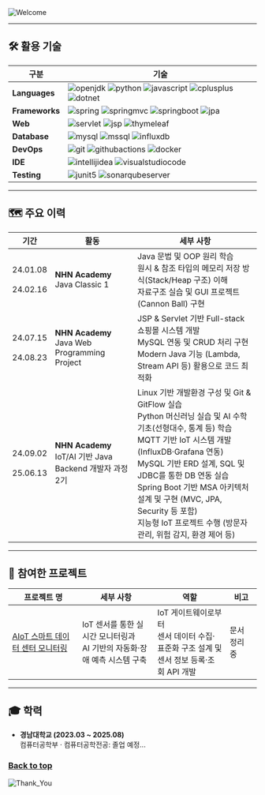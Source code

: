 <img src="https://capsule-render.vercel.app/api?type=waving&height=100&color=273755&text=Hi%20there!%20👋&fontColor=6495ED&fontSize=30&fontAlign=13&desc=Let%20me%20briefly%20introduce%20myself.&descAlign=16.38&descAlignY=75&descSize=16&section=header" alt="Welcome"/>

---

## :hammer_and_wrench: 활용 기술

| 구분             | 기술                                                                                                                                                                                                                                                                                                                                                                                                                                                                                                                                                                   |
|----------------|----------------------------------------------------------------------------------------------------------------------------------------------------------------------------------------------------------------------------------------------------------------------------------------------------------------------------------------------------------------------------------------------------------------------------------------------------------------------------------------------------------------------------------------------------------------------|
| **Languages**  | ![openjdk](https://img.shields.io/badge/Java-F29111.svg?&style=for-the-badge&logo=openjdk&logoColor=white) ![python](https://img.shields.io/badge/Python-3776AB.svg?&style=for-the-badge&logo=python&logoColor=white) ![javascript](https://img.shields.io/badge/JavaScript-F7DF1E.svg?&style=for-the-badge&logo=javascript&logoColor=black) ![cplusplus](https://img.shields.io/badge/C++-00599C.svg?&style=for-the-badge&logo=cplusplus&logoColor=white) ![dotnet](https://img.shields.io/badge/C%23-512BD4.svg?&style=for-the-badge&logo=dotnet#&logoColor=white) |
| **Frameworks** | ![spring](https://img.shields.io/badge/Spring-6DB33F.svg?&style=for-the-badge&logo=spring&logoColor=white) ![springmvc](https://img.shields.io/badge/Spring_MVC-6DB33F.svg?&style=for-the-badge&logo=spring&logoColor=white) ![springboot](https://img.shields.io/badge/Spring_Boot-6DB33F.svg?&style=for-the-badge&logo=springboot&logoColor=white) ![jpa](https://img.shields.io/badge/JPA-6DB33F.svg?&style=for-the-badge&logo=spring&logoColor=white)                                                                                                            |
| **Web**        | ![servlet](https://img.shields.io/badge/Servlet-2C2255.svg?&style=for-the-badge&logo=servlet&logoColor=white) ![jsp](https://img.shields.io/badge/JSP-2C2255.svg?&style=for-the-badge&logo=jsp&logoColor=white) ![thymeleaf](https://img.shields.io/badge/Thymeleaf-005F0F.svg?&style=for-the-badge&logo=thymeleaf&logoColor=white)                                                                                                                                                                                                                                  |
| **Database**   | ![mysql](https://img.shields.io/badge/MySQL-4479A1.svg?&style=for-the-badge&logo=mysql&logoColor=white) ![mssql](https://img.shields.io/badge/MSSQL-007ACC.svg?&style=for-the-badge&logo=mssql&logoColor=white) ![influxdb](https://img.shields.io/badge/InfluxDB-22ADF6.svg?&style=for-the-badge&logo=influxdb&logoColor=white)                                                                                                                                                                                                                                     |
| **DevOps**     | ![git](https://img.shields.io/badge/Git-F05032.svg?&style=for-the-badge&logo=git&logoColor=white) ![githubactions](https://img.shields.io/badge/GitHub_Actions-2088FF.svg?&style=for-the-badge&logo=githubactions&logoColor=white) ![docker](https://img.shields.io/badge/Docker-2496ED.svg?&style=for-the-badge&logo=docker&logoColor=white)                                                                                                                                                                                                                        |
| **IDE**        | ![intellijidea](https://img.shields.io/badge/IntelliJ_IDEA-000000.svg?&style=for-the-badge&logo=intellijidea&logoColor=white) ![visualstudiocode](https://img.shields.io/badge/VS_Code-007ACC.svg?&style=for-the-badge&logo=visualstudiocode&logoColor=white)                                                                                                                                                                                                                                                                                                        |
| **Testing**    | ![junit5](https://img.shields.io/badge/JUnit-25A162.svg?&style=for-the-badge&logo=junit5&logoColor=white) ![sonarqubeserver](https://img.shields.io/badge/Sonar_Qube-126ED3.svg?&style=for-the-badge&logo=sonarqubeserver&logoColor=white)                                                                                                                                                                                                                                                                                                                           |

---

## :world_map: 주요 이력

| 기간                       | 활동                                                     | 세부 사항                                                                                                                                                                                                                                                                                      |
|--------------------------|--------------------------------------------------------|--------------------------------------------------------------------------------------------------------------------------------------------------------------------------------------------------------------------------------------------------------------------------------------------|
| 24.01.08<br><br>24.02.16 | <b>NHN Academy</b><br>Java Classic 1                   | Java 문법 및 OOP 원리 학습  <br>원시 & 참조 타입의 메모리 저장 방식(Stack/Heap 구조) 이해  <br>자료구조 실습 및 GUI 프로젝트(Cannon Ball) 구현                                                                                                                                                                                   |
| 24.07.15<br><br>24.08.23 | <b>NHN Academy</b><br>Java Web Programming Project     | JSP & Servlet 기반 Full-stack 쇼핑몰 시스템 개발  <br>MySQL 연동 및 CRUD 처리 구현  <br>Modern Java 기능 (Lambda, Stream API 등) 활용으로 코드 최적화                                                                                                                                                                   |
| 24.09.02<br><br>25.06.13 | <b>NHN Academy</b><br>IoT/AI 기반 Java Backend 개발자 과정 2기 | Linux 기반 개발환경 구성 및 Git & GitFlow 실습  <br>Python 머신러닝 실습 및 AI 수학 기초(선형대수, 통계 등) 학습  <br>MQTT 기반 IoT 시스템 개발 (InfluxDB·Grafana 연동)  <br>MySQL 기반 ERD 설계, SQL 및 JDBC를 통한 DB 연동 실습  <br>Spring Boot 기반 MSA 아키텍처 설계 및 구현 (MVC, JPA, Security 등 포함)  <br>지능형 IoT 프로젝트 수행 (방문자 관리, 위험 감지, 환경 제어 등) |

---

## :rocket: 참여한 프로젝트

| 프로젝트 명                                                             | 세부 사항                                             | 역할                                                             | 비고      |
|--------------------------------------------------------------------|---------------------------------------------------|----------------------------------------------------------------|---------|
| [AIoT 스마트 데이터 센터 모니터링](https://github.com/nhnacademy-aiot2-lucky7) | IoT 센서를 통한 실시간 모니터링과  <br>AI 기반의 자동화·장애 예측 시스템 구축 | IoT 게이트웨이로부터  <br>센서 데이터 수집·표준화 구조 설계 및 <br>센서 정보 등록·조회 API 개발 | 문서 정리 중 |

---

## :mortar_board: 학력

- **경남대학교 (2023.03 ~ 2025.08)**  
  컴퓨터공학부 · 컴퓨터공학전공: 졸업 예정...

### [Back to top](#top)

<img src="https://capsule-render.vercel.app/api?type=waving&color=273755&height=100&section=footer" alt="Thank_You"/>